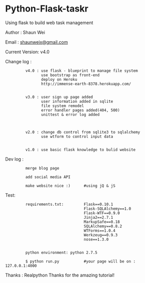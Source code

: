 Python-Flask-taskr
==================

Using flask to build web task management 

Author : Shaun Wei

Email : shaunweix@gmail.com




Current Version: v4.0



Change log : 

             v4.0 : use flask - blueprint to manage file system
                    use bootstrap as front-end
                    deploy on Heroku
                    http://immense-earth-8378.herokuapp.com/
                    

             v3.0 : user sign up page added 
                    user information added in sqlite
                    file system remodel
                    error handler pages added(404, 500)
                    unittest & error log added
                    
                    
             
             v2.0 : change db control from sqlite3 to sqlalchemy
                    use wtform to control input data
                 
                    
             v1.0 : use basic flask knowledge to bulid website


Dev log :
             
            
             merge blog page
             
             add social media API
             
             make website nice :)      #using jQ & jS
             

Test:
             
             requirements.txt:         Flask==0.10.1
                                       Flask-SQLAlchemy==1.0
                                       Flask-WTF==0.9.0
                                       Jinja2==2.7.1
                                       MarkupSafe==0.18
                                       SQLAlchemy==0.8.2
                                       WTForms==1.0.4
                                       Werkzeug==0.9.3
                                       nose==1.3.0

             
             python environment: python 2.7.5
             
             $ python run.py           #your page will be on : 127.0.0.1:4000
             

Thanks :     Realpython
             Thanks for the amazing tutorial!
             
